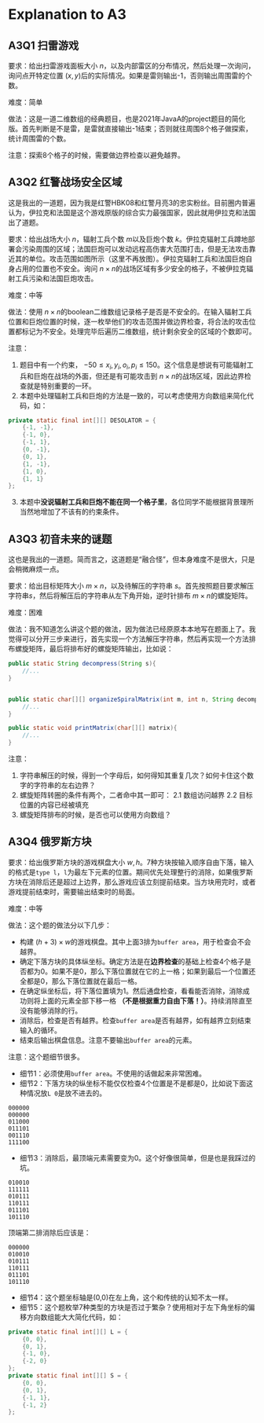 # Explanation to A3

## A3Q1 扫雷游戏

要求：给出扫雷游戏面板大小 $n$，以及内部雷区的分布情况，然后处理一次询问，询问点开特定位置 $(x,y)$后的实际情况。如果是雷则输出-1，否则输出周围雷的个数。

难度：简单

做法：这是一道二维数组的经典题目，也是2021年JavaA的project题目的简化版。首先判断是不是雷，是雷就直接输出-1结束；否则就往周围8个格子做探索，统计周围雷的个数。

注意：探索8个格子的时候，需要做边界检查以避免越界。

## A3Q2 红警战场安全区域

这是我出的一道题，因为我是红警HBK08和红警月亮3的忠实粉丝。目前圈内普遍认为，伊拉克和法国是这个游戏原版的综合实力最强国家，因此就用伊拉克和法国出了道题。

要求：给出战场大小 $n$，辐射工兵个数 $m$以及巨炮个数 $k$。伊拉克辐射工兵蹲地部署会污染周围的区域；法国巨炮可以发动远程高伤害大范围打击，但是无法攻击靠近其的单位。攻击范围如图所示（这里不再放图）。伊拉克辐射工兵和法国巨炮自身占用的位置也不安全。询问 $n×n$的战场区域有多少安全的格子，不被伊拉克辐射工兵污染和法国巨炮攻击。

难度：中等

做法：使用 $n×n$的boolean二维数组记录格子是否是不安全的。在输入辐射工兵位置和巨炮位置的时候，逐一枚举他们的攻击范围并做边界检查，将合法的攻击位置都标记为不安全。处理完毕后遍历二维数组，统计剩余安全的区域的个数即可。

注意：
1. 题目中有一个约束， $-50 \le x_i,y_i,o_i,p_i \le 150$。这个信息是想说有可能辐射工兵和巨炮在战场的外面，但还是有可能攻击到 $n×n$的战场区域，因此边界检查就是特别重要的一环。
2. 本题中处理辐射工兵和巨炮的方法是一致的，可以考虑使用方向数组来简化代码，如：

```java
private static final int[][] DESOLATOR = {
    {-1, -1},
    {-1, 0},
    {-1, 1},
    {0, -1},
    {0, 1},
    {1, -1},
    {1, 0},
    {1, 1}
};
```

3. 本题中**没说辐射工兵和巨炮不能在同一个格子里**，各位同学不能根据背景理所当然地增加了不该有的约束条件。

## A3Q3 初音未来的谜题

这也是我出的一道题。简而言之，这道题是“融合怪”，但本身难度不是很大，只是会稍微麻烦一点。

要求：给出目标矩阵大小 $m×n$，以及待解压的字符串 $s$。首先按照题目要求解压字符串$s$，然后将解压后的字符串从左下角开始，逆时针排布 $m×n$的螺旋矩阵。

难度：困难

做法：我不知道怎么讲这个题的做法，因为做法已经原原本本地写在题面上了。我觉得可以分开三步来进行，首先实现一个方法解压字符串，然后再实现一个方法排布螺旋矩阵，最后将排布好的螺旋矩阵输出，比如说：

```java
public static String decompress(String s){
    //...
}


public static char[][] organizeSpiralMatrix(int m, int n, String decompressed){
    //...
}

public static void printMatrix(char[][] matrix){
    //...
}
```

注意：
1. 字符串解压的时候，得到一个字母后，如何得知其重复几次？如何卡住这个数字的字符串的左右边界？
2. 螺旋矩阵转圈的条件有两个，二者命中其一即可：
2.1 数组访问越界
2.2 目标位置的内容已经被填充
1. 螺旋矩阵排布的时候，是否也可以使用方向数组？

## A3Q4 俄罗斯方块

要求：给出俄罗斯方块的游戏棋盘大小 $w,h$。7种方块按输入顺序自由下落，输入的格式是`type l`，`l`为最左下元素的位置。期间优先处理整行的消除，如果俄罗斯方块在消除后还是超过上边界，那么游戏应该立刻提前结束。当方块用完时，或者游戏提前结束时，需要输出结束时的局面。

难度：中等

做法：这个题的做法分以下几步：
- 构建 $(h+3)×w$的游戏棋盘。其中上面3排为`buffer area`，用于检查会不会越界。
- 确定下落方块的具体纵坐标。确定方法是在**边界检查**的基础上检查4个格子是否都为0。如果不是0，那么下落位置就在它的上一格；如果到最后一个位置还全都是0，那么下落位置就在最后一格。
- 在确定纵坐标后，将下落位置填为1。然后通盘检查，看看能否消除，消除成功则将上面的元素全部下移一格 **（不是根据重力自由下落！）**。持续消除直至没有能够消除的行。
- 消除后，检查是否有越界。检查`buffer area`是否有越界，如有越界立刻结束输入的循环。
- 结束后输出棋盘信息。注意不要输出`buffer area`的元素。

注意：这个题细节很多。
- 细节1：必须使用`buffer area`。不使用的话做起来非常困难。
- 细节2：下落方块的纵坐标不能仅仅检查4个位置是不是都是0，比如说下面这种情况放`L 0`是放不进去的。

```
000000
000000
011000
011101
001110
111100
```

- 细节3：消除后，最顶端元素需要变为0。这个好像很简单，但是也是我踩过的坑。

```
010010
111111
010111
110111
011101
101110
```

顶端第二排消除后应该是：

```
000000
010010
010111
110111
011101
101110
```

- 细节4：这个题坐标轴是(0,0)在左上角，这个和传统的认知不太一样。
- 细节5：这个题枚举7种类型的方块是否过于繁杂？使用相对于左下角坐标的偏移方向数组能大大简化代码，如：

```java
private static final int[][] L = {
    {0, 0},
    {0, 1},
    {-1, 0},
    {-2, 0}
};
private static final int[][] S = {
    {0, 0},
    {0, 1},
    {-1, 1},
    {-1, 2}
};
```
